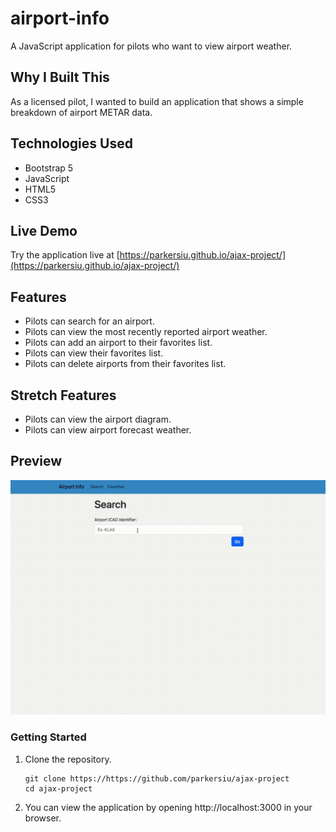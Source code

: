 # airport-info

A JavaScript application for pilots who want to view airport weather.

## Why I Built This

As a licensed pilot, I wanted to build an application that shows a simple breakdown of airport METAR data.

## Technologies Used

- Bootstrap 5
- JavaScript
- HTML5
- CSS3

## Live Demo

Try the application live at [https://parkersiu.github.io/ajax-project/](https://parkersiu.github.io/ajax-project/)

## Features

- Pilots can search for an airport.
- Pilots can view the most recently reported airport weather.
- Pilots can add an airport to their favorites list.
- Pilots can view their favorites list.
- Pilots can delete airports from their favorites list.

## Stretch Features

- Pilots can view the airport diagram.
- Pilots can view airport forecast weather.

## Preview

![Airport Weather](assets/airport-weather.gif)

### Getting Started

1. Clone the repository.

    ```shell
    git clone https://https://github.com/parkersiu/ajax-project
    cd ajax-project
    ```


1. You can view the application by opening http://localhost:3000 in your browser.
